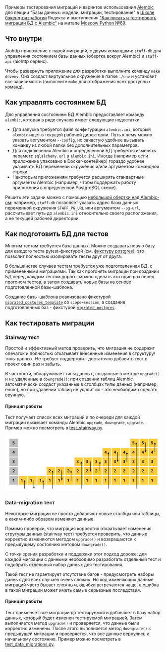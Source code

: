 Примеры тестирования миграций и варинтов использования [Alembic](https://alembic.sqlalchemy.org/en/latest/) для лекции "Базы данных: модели, миграции, тестирование" 
в [Школе бэкенд-разработки](https://yandex.ru/promo/academy/backend-school/) Яндекса и 
выступления ["Как писать и тестировать миграции БД с Alembic"](https://youtu.be/qrlTDNaUQ-Q?t=5650) 
на митапе [Moscow Python №69](https://events.yandex.ru/events/moscow-python-meetup-30-10-2019).

## Что внутри

Aiohttp приложение с парой миграций, с двумя командами: `staff-db` для управления состоянием базы данных (обертка вокруг Alembic) и `staff-api` (aiohttp сервис).

Чтобы развернуть приложение для разработки выполните команду `make devenv`. Она создаст виртуальное окружение в папке `./env` и установит все зависимости (выполните `make` для отображения всех доступных команд).

## Как управлять состоянием БД

Для управления состоянием БД Alembic предоставляет команду `alembic`, которая в ряде случаев имеет следующие недостатки:

* Для запуска требуется файл конфигурации `alembic.ini`, который `alembic` ищет в текущей рабочей директории. Путь к нему можно указать аргументом `--config`, но зачастую удобнее вызывать команду из любой папки без дополнительных параметров.
* Для подключения Alembic к определенной БД требуется изменять параметр `sqlalchemy.url` в `alembic.ini`. Иногда (например если приложение упаковано в Docker-контейнер) гораздо удобнее указывать БД переменной окружения и/или аргументом командной строки.
* Некоторым приложениям требуется расширять стандартные аргументы Alembic (например, чтобы поддержать работу приложения в определенной PostgreSQL схеме).  

Решить эти задачи можно с помощью [небольшой обертки над Alembic-ом](staff/db.py): например, `staff-db` позволяет указать адрес базы данных переменной окружения `STAFF_PG_URL` или аргументом `--pg-url`, рассчитывает путь до `alembic.ini` относительно своего расположения, а не текущей рабочей директории.

## Как подготовить БД для тестов

Многим тестам требуется база данных. Можно создавать новую базу для каждого теста pytest-фикстурой (см. [фикстуру postgres](tests/migrations/conftest.py#L8)), это позволит полностью изолировать тесты друг от друга.

В большинстве случаев тестам требуется уже подготовленная БД, с примененными миграциями. Так как прогонять миграции при создании БД перед каждым тестом дорого, можно сделать это один раз перед прогоном тестов, а затем создавать новые базы на основе подготовленной базы-шаблона.

Создание базы-шаблона реализовано фикстурой [`migrated_postgres_template`](tests/api/conftest.py#L10) со `scope=session`, а создание подготовленных баз - фикстурой [`migrated_postgres`](tests/api/conftest.py#L24).

## Как тестировать миграции 

### Stairway тест
Простой и эффективный метод проверить, что миграция не содержит опечаток и 
полностью откатывает внесенные изменения в структуру/типы данных. Не требует поддержки - 
достаточно добавить тест в проект один раз и забыть.

В частности, обнаруживает типы данных, созданные в методе `upgrade()` и не 
удаленные в `downgrade()`:  при создании таблиц Alembic автоматически создаст указанные в столбцах типы 
данных (например, enum), но при удалении таблиц не удалит их - это необходимо сделать вручную.

#### Принцип работы
Тест получает список всех миграций и по очереди для каждой миграции вызывает команды Alembic 
`upgrade`, `downgrade`, `upgrade`. Пример можно посмотреть в [test_stairway.py](tests/migrations/test_stairway.py).

![Stairway test](assets/stairway.png)

### Data-migration тест
Некоторые миграции не просто добавляют новые столбцы или таблицы, а каким-либо 
образом изменяют данные. 

Помимо проверки, что миграция корректно откaатывает изменения струтуры данных (stairway тест) 
требуется проверить, что данные корректно изменяются методом `upgrade()` и 
возвращаются к предыдущему состоянию методом `downgrade()`.

С точки зрения разработки и поддержки этот подход дороже: для каждой миграции с данными 
необходимо разработать отдельный тест и подобрать отдельный набор данных для 
тестирования.

Такой тест не гарантирует отсутствие багов - предусмотреть наборы данных для всех 
случаев очень сложно. Но код изменяющих данные миграций часто бывает сложным, 
ошибки встречаются чаще, а ошибка в такой миграции может иметь самые серьезные последствия.

#### Принцип работы

Тест применяет все миграции до тестируемой и добавляет в базу набор данных, который будет изменен тестируемой миграцией.
Затем выполняется метод `upgrade()` и проверяется, что данные были корректно изменены. 
После этого выполняется метод `downgrade()` к предыдущей миграции и проверяется, что все данные вернулись к начальному состоянию.
Пример можно посмотреть в [test_data_migrations.py](tests/migrations/test_data_migrations.py).
